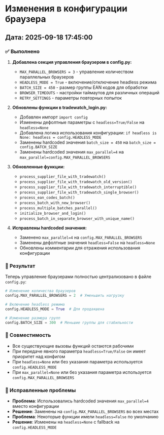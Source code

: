 # Изменения в конфигурации браузера

## Дата: 2025-09-18 17:45:00

### ✅ Выполнено

1. **Добавлена секция управления браузером в config.py:**
   - `MAX_PARALLEL_BROWSERS = 3` - управление количеством параллельных браузеров
   - `HEADLESS_MODE = True` - включение/отключение headless режима  
   - `BATCH_SIZE = 450` - размер группы EAN кодов для обработки
   - `BROWSER_TIMEOUTS` - настройки таймаутов для различных операций
   - `RETRY_SETTINGS` - параметры повторных попыток

2. **Обновлены функции в tradewatch_login.py:**
   - Добавлен импорт `import config`
   - Изменены дефолтные параметры с `headless=True/False` на `headless=None`
   - Добавлена логика использования конфигурации: `if headless is None: headless = config.HEADLESS_MODE`
   - Заменены hardcoded значения `batch_size = 450` на `batch_size = config.BATCH_SIZE`
   - Заменены hardcoded значения `max_parallel=4` на `max_parallel=config.MAX_PARALLEL_BROWSERS`

3. **Обновленные функции:**
   - `process_supplier_file_with_tradewatch()`
   - `process_supplier_file_with_tradewatch_old_version()`
   - `process_supplier_file_with_tradewatch_interruptible()`
   - `process_supplier_file_with_tradewatch_single_browser()`
   - `process_ean_codes_batch()`
   - `process_batch_with_new_browser()`
   - `process_multiple_batches_parallel()`
   - `initialize_browser_and_login()`
   - `process_batch_in_separate_browser_with_unique_name()`

4. **Исправлены hardcoded значения:**
   - Заменено `max_parallel=4` на `config.MAX_PARALLEL_BROWSERS`
   - Заменены дефолтные значения `headless=False` на `headless=None`
   - Обновлены комментарии для отражения использования конфигурации

### 🎯 Результат

Теперь управление браузерами полностью централизовано в файле `config.py`:

```python
# Изменение количества браузеров
config.MAX_PARALLEL_BROWSERS = 2  # Уменьшить нагрузку

# Включение headless режима
config.HEADLESS_MODE = True  # Для продакшена

# Изменение размера групп
config.BATCH_SIZE = 300  # Меньшие группы для стабильности
```

### 🔧 Совместимость

- Все существующие вызовы функций остаются рабочими
- При передаче явного параметра `headless=True/False` он имеет приоритет над конфигом
- При `headless=None` или без указания параметра используется `config.HEADLESS_MODE`
- При `max_parallel=None` или без указания параметра используется `config.MAX_PARALLEL_BROWSERS`

### 🐛 Исправленные проблемы

- **Проблема**: Использовались hardcoded значения `max_parallel=4` вместо конфигурации
- **Решение**: Заменены на `config.MAX_PARALLEL_BROWSERS` во всех местах
- **Проблема**: Некоторые функции имели `headless=False` по умолчанию
- **Решение**: Изменены на `headless=None` с fallback на `config.HEADLESS_MODE`